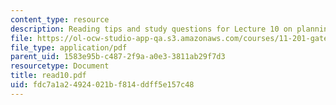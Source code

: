 ```yaml
---
content_type: resource
description: Reading tips and study questions for Lecture 10 on planning as facilitation.
file: https://ol-ocw-studio-app-qa.s3.amazonaws.com/courses/11-201-gateway-planning-action-fall-2007/fdc7a1a24924021bf814ddff5e157c48_read10.pdf
file_type: application/pdf
parent_uid: 1583e95b-c487-2f9a-a0e3-3811ab29f7d3
resourcetype: Document
title: read10.pdf
uid: fdc7a1a2-4924-021b-f814-ddff5e157c48
---
```

